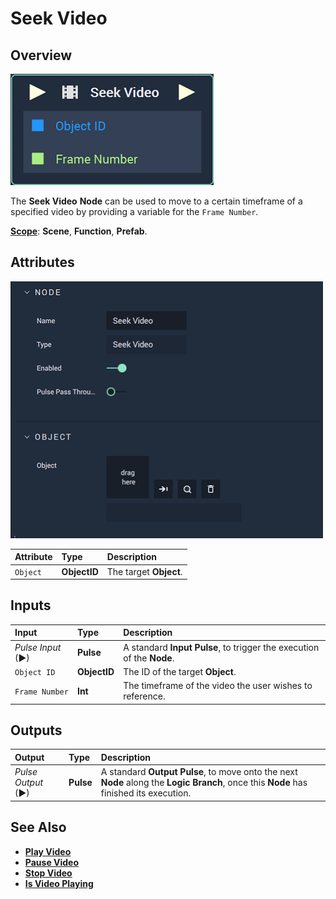 # Seek Video

## Overview

![The Seek Video Node.](../../../.gitbook/assets/node-seek-video.png)

The **Seek Video** **Node** can be used to move to a certain timeframe of a specified video by providing a variable for the `Frame Number`.

[**Scope**](../../overview.md#scopes): **Scene**, **Function**, **Prefab**.

## Attributes

![The Seek Video Node Attributes.](../../../.gitbook/assets/node-seek-video-attr.png)

| Attribute | Type | Description |
| :--- | :--- | :--- |
| `Object` | **ObjectID** | The target **Object**. |

## Inputs

| Input | Type | Description |
| :--- | :--- | :--- |
| _Pulse Input_ \(►\) | **Pulse** | A standard **Input Pulse**, to trigger the execution of the **Node**. |
| `Object ID` | **ObjectID** | The ID of the target **Object**. |
| `Frame Number` | **Int** | The timeframe of the video the user wishes to reference. |

## Outputs

| Output | Type | Description |
| :--- | :--- | :--- |
| _Pulse Output_ \(►\) | **Pulse** | A standard **Output Pulse**, to move onto the next **Node** along the **Logic Branch**, once this **Node** has finished its execution. |

## See Also

* [**Play Video**](playvideo.md)
* [**Pause Video**](pausevideo.md)
* [**Stop Video**](stopvideo.md)
* [**Is Video Playing**](isvideoplaying.md)


